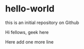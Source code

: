 # hello-world
this is an initial repository on Github

Hi fellows, geek here

Here add one more line
